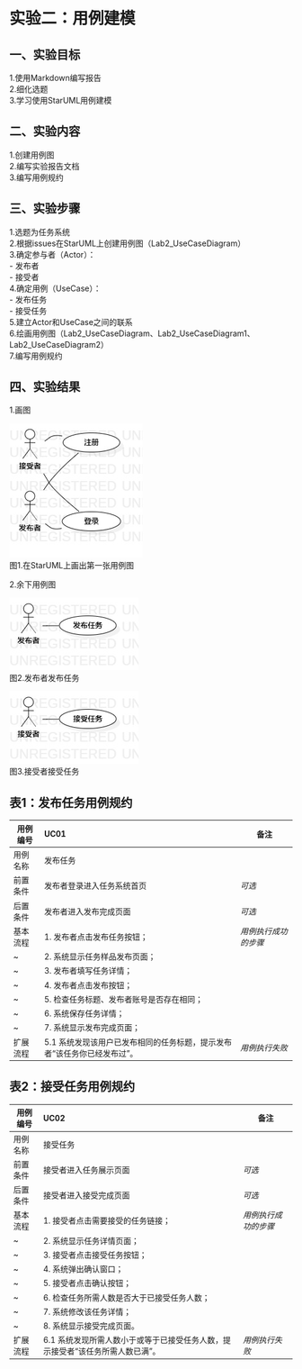 # 实验二：用例建模

## 一、实验目标

1.使用Markdown编写报告  
2.细化选题  
3.学习使用StarUML用例建模

## 二、实验内容

1.创建用例图  
2.编写实验报告文档  
3.编写用例规约

## 三、实验步骤

1.选题为任务系统  
2.根据issues在StarUML上创建用例图（Lab2_UseCaseDiagram）  
3.确定参与者（Actor）：  
    - 发布者  
    - 接受者  
4.确定用例（UseCase）：  
    - 发布任务  
    - 接受任务  
5.建立Actor和UseCase之间的联系  
6.绘画用例图（Lab2_UseCaseDiagram、Lab2_UseCaseDiagram1、Lab2_UseCaseDiagram2）  
7.编写用例规约

## 四、实验结果

1.画图

![第一张用例图](./Lab2_UseCaseDiagram.jpg)  
图1.在StarUML上画出第一张用例图

2.余下用例图

![第二张用例图](./Lab2_UseCaseDiagram1.jpg)  
图2.发布者发布任务

![第三张用例图](./Lab2_UseCaseDiagram2.jpg)  
图3.接受者接受任务

## 表1：发布任务用例规约  

用例编号  | UC01 | 备注  
-|:-|-  
用例名称  | 发布任务  |   
前置条件  | 发布者登录进入任务系统首页   | *可选*   
后置条件  | 发布者进入发布完成页面         | *可选*   
基本流程  | 1. 发布者点击发布任务按钮；  |*用例执行成功的步骤*    
~| 2. 系统显示任务样品发布页面；  |   
~| 3. 发布者填写任务详情；  |   
~| 4. 发布者点击发布按钮；  |   
~| 5. 检查任务标题、发布者账号是否存在相同；  |   
~| 6. 系统保存任务详情；  |   
~| 7. 系统显示发布完成页面；  |   
扩展流程  | 5.1 系统发现该用户已发布相同的任务标题，提示发布者“该任务你已经发布过”。 |*用例执行失败*   

## 表2：接受任务用例规约  

用例编号  | UC02 | 备注  
-|:-|-  
用例名称  | 接受任务  |   
前置条件  | 接受者进入任务展示页面   | *可选*   
后置条件  | 接受者进入接受完成页面   | *可选*   
基本流程  | 1. 接受者点击需要接受的任务链接；  |*用例执行成功的步骤*    
~| 2. 系统显示任务详情页面；  |   
~| 3. 接受者点击接受任务按钮；  |   
~| 4. 系统弹出确认窗口；  |   
~| 5. 接受者点击确认按钮；  |   
~| 6. 检查任务所需人数是否大于已接受任务人数； |   
~| 7. 系统修改该任务详情； |   
~| 8. 系统显示接受完成页面。  |  
扩展流程  | 6.1 系统发现所需人数小于或等于已接受任务人数，提示接受者“该任务所需人数已满”。  |*用例执行失败*  
